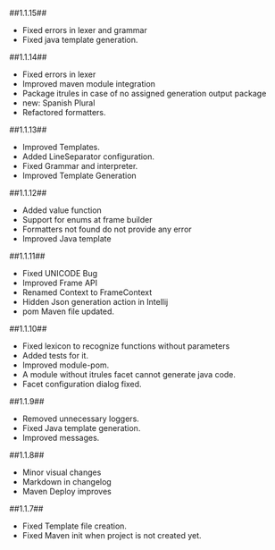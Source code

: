 ##1.1.15##
-	Fixed errors in lexer and grammar
-   Fixed java template generation.

##1.1.14##
-	Fixed errors in lexer 
-   Improved maven module integration  
-   Package itrules in case of no assigned generation output package 
-   new: Spanish Plural
-   Refactored formatters.

##1.1.13##
-	Improved Templates. 
-   Added LineSeparator configuration. 
-   Fixed Grammar and interpreter.
-   Improved Template Generation

##1.1.12##
-	Added value function
-   Support for enums at frame builder
-   Formatters not found do not provide any error
-   Improved Java template

##1.1.11##
-	Fixed UNICODE Bug
-   Improved Frame API
-   Renamed Context to FrameContext
-   Hidden Json generation action in Intellij
-   pom Maven file updated.

##1.1.10##
-	Fixed lexicon to recognize functions without parameters
-	Added tests for it.
-	Improved module-pom.
-   A module without itrules facet cannot generate java code.
-   Facet configuration dialog fixed.

##1.1.9##
-	Removed unnecessary loggers.
-	Fixed Java template generation.
-	Improved messages.

##1.1.8##
-	Minor visual changes
-	Markdown in changelog
-	Maven Deploy improves

##1.1.7##
-	Fixed Template file creation.
-	Fixed Maven init when project is not created yet.